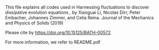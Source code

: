 This file explains all codes used in
Harnessing fluctuations to discover dissipative evolution equations , by Xiaoguai Li, Nicolas Dirr,
Peter Embacher, Johannes Zimmer, and Celia Reina. Journal of the Mechanics and Physics of Solids (2019)

Please cite by https://doi.org/10.15125/BATH-00572

For more information, we refer to README.pdf
